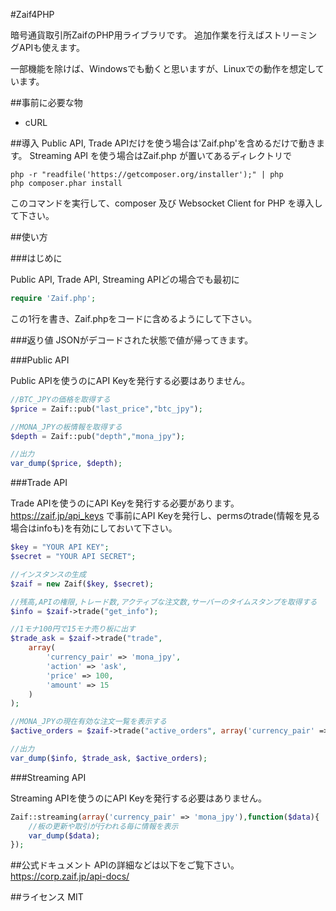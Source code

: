 #Zaif4PHP

暗号通貨取引所ZaifのPHP用ライブラリです。
追加作業を行えばストリーミングAPIも使えます。

一部機能を除けば、Windowsでも動くと思いますが、Linuxでの動作を想定しています。

##事前に必要な物
- cURL

##導入
Public API, Trade APIだけを使う場合は'Zaif.php'を含めるだけで動きます。
Streaming API を使う場合はZaif.php が置いてあるディレクトリで
```
php -r "readfile('https://getcomposer.org/installer');" | php
php composer.phar install
```
このコマンドを実行して、composer 及び Websocket Client for PHP を導入して下さい。

##使い方

###はじめに

Public API, Trade API, Streaming APIどの場合でも最初に
```php
require 'Zaif.php';
```
この1行を書き、Zaif.phpをコードに含めるようにして下さい。

###返り値
JSONがデコードされた状態で値が帰ってきます。

###Public API

Public APIを使うのにAPI Keyを発行する必要はありません。
```php
//BTC_JPYの価格を取得する
$price = Zaif::pub("last_price","btc_jpy");

//MONA_JPYの板情報を取得する
$depth = Zaif::pub("depth","mona_jpy");

//出力
var_dump($price, $depth);
```
###Trade API

Trade APIを使うのにAPI Keyを発行する必要があります。
https://zaif.jp/api_keys で事前にAPI Keyを発行し、permsのtrade(情報を見る場合はinfoも)を有効にしておいて下さい。
```php
$key = "YOUR API KEY";
$secret = "YOUR API SECRET";

//インスタンスの生成
$zaif = new Zaif($key, $secret);

//残高,APIの権限,トレード数,アクティブな注文数,サーバーのタイムスタンプを取得する
$info = $zaif->trade("get_info");

//1モナ100円で15モナ売り板に出す
$trade_ask = $zaif->trade("trade",
	array(
		'currency_pair' => 'mona_jpy',
		'action' => 'ask',
		'price' => 100,
		'amount' => 15 
	)
);

//MONA_JPYの現在有効な注文一覧を表示する
$active_orders = $zaif->trade("active_orders", array('currency_pair' => 'mona_jpy'));

//出力
var_dump($info, $trade_ask, $active_orders);
```
###Streaming API

Streaming APIを使うのにAPI Keyを発行する必要はありません。
```php
Zaif::streaming(array('currency_pair' => 'mona_jpy'),function($data){
	//板の更新や取引が行われる毎に情報を表示
	var_dump($data);
});
```
##公式ドキュメント
APIの詳細などは以下をご覧下さい。  
https://corp.zaif.jp/api-docs/

##ライセンス
MIT
